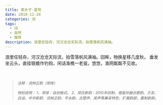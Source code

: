 ```yaml
---
title: 南乡子·星穹
date: 2018-11-28
categories: 词
tags:
  - 词
  - 自然
  - 推荐
description: 浪里任轻舟，河汉沧沧天际流，拍雪落帆风满袖。
---
```


浪里任轻舟，河汉沧沧天际流，拍雪落帆风满袖。回眸，物换星移几度秋。 
垂发坐云头，直挂银蟾作钓钩，闲话渔樵一老叟。悠悠，渔网粼粼不见收。

<br/>
<blockquote>
<p><small><i>注释：词林正韵（郑体）</i></small></p>
<p><small><i>特别说明：
1、郑体：自创格式。
2、郑氏新韵：2010年创制，借鉴并融合歌韵、方言、白话、中华新韵、词林正韵、平水韵、古楚声、吴声等兼采特色，扩展韵部，重制新韵。</i></small></p>
</blockquote>